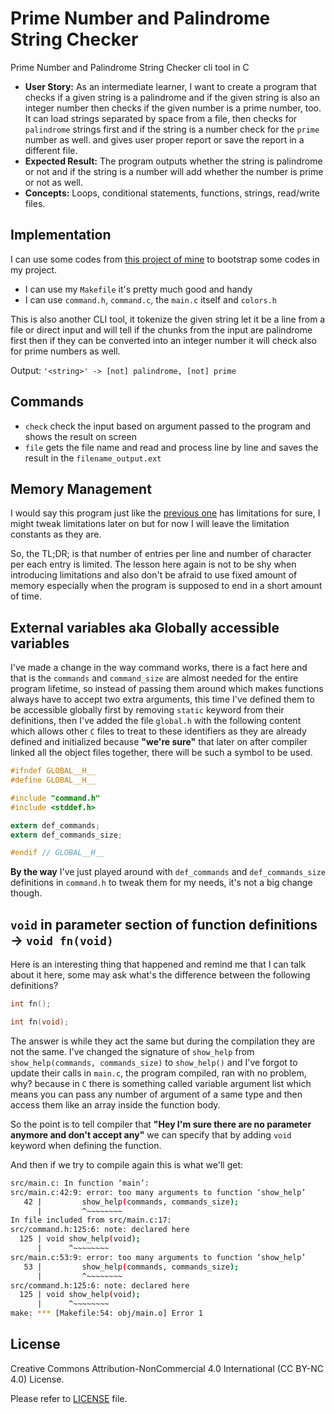 # Prime Number and Palindrome String Checker

Prime Number and Palindrome String Checker cli tool in C

- **User Story:** As an intermediate learner, I want to create a program that checks if a given string is a palindrome and if the given string is also an integer number then checks if the given number is a prime number, too. It can load strings separated by space from a file, then checks for `palindrome` strings first and if the string is a number check for the `prime` number as well. and gives user proper report or save the report in a different file.
- **Expected Result:** The program outputs whether the string is palindrome or not and if the string is a number will add whether the number is prime or not as well.
- **Concepts:** Loops, conditional statements, functions, strings, read/write files.

## Implementation

I can use some codes from [this project of mine](https://github.com/dezashibi-c-projects/b-calculator) to bootstrap some codes in my project.

- I can use my `Makefile` it's pretty much good and handy
- I can use `command.h`, `command.c`, the `main.c` itself and `colors.h`

This is also another CLI tool, it tokenize the given string let it be a line from a file or direct input and will tell if the chunks from the input are palindrome first then if they can be converted into an integer number it will check also for prime numbers as well.

Output: `'<string>' -> [not] palindrome, [not] prime`

## Commands

- `check` check the input based on argument passed to the program and shows the result on screen
- `file` gets the file name and read and process line by line and saves the result in the `filename_output.ext`

## Memory Management

I would say this program just like the [previous one](https://github.com/dezashibi-c-projects/b-calculator) has limitations for sure, I might tweak limitations later on but for now I will leave the
limitation constants as they are.

So, the TL;DR; is that number of entries per line and number of character per each entry is limited. The lesson here again is not to be shy when introducing limitations and also don't be afraid
to use fixed amount of memory especially when the program is supposed to end in a short amount of time.

## External variables aka Globally accessible variables

I've made a change in the way command works, there is a fact here and that is the `commands` and `command_size` are almost needed for the entire program lifetime, so instead of passing them around which makes
functions always have to accept two extra arguments, this time I've defined them to be accessible globally first by removing `static` keyword from their definitions, then I've added the file `global.h` with the
following content which allows other `C` files to treat to these identifiers as they are already defined and initialized because **"we're sure"** that later on after compiler linked all the object files together, there will be such a symbol to be used.

```c
#ifndef GLOBAL__H__
#define GLOBAL__H__

#include "command.h"
#include <stddef.h>

extern def_commands;
extern def_commands_size;

#endif // GLOBAL__H__
```

**By the way** I've just played around with `def_commands` and `def_commands_size` definitions in `command.h` to tweak them for my needs, it's not a big change though.

## `void` in parameter section of function definitions -> `void fn(void)`

Here is an interesting thing that happened and remind me that I can talk about it here, some may ask what's the difference between the following definitions?

```c
int fn();

int fn(void);

```

The answer is while they act the same but during the compilation they are not the same. I've changed the signature of `show_help` from `show_help(commands, commands_size)` to `show_help()`
and I've forgot to update their calls in `main.c`, the program compiled, ran with no problem, why? because in `C` there is something called variable argument list which means you can
pass any number of argument of a same type and then access them like an array inside the function body.

So the point is to tell compiler that **"Hey I'm sure there are no parameter anymore and don't accept any"** we can specify that by adding `void` keyword when defining the function.

And then if we try to compile again this is what we'll get:

```bash
src/main.c: In function ‘main’:
src/main.c:42:9: error: too many arguments to function ‘show_help’
   42 |         show_help(commands, commands_size);
      |         ^~~~~~~~~
In file included from src/main.c:17:
src/command.h:125:6: note: declared here
  125 | void show_help(void);
      |      ^~~~~~~~~
src/main.c:53:9: error: too many arguments to function ‘show_help’
   53 |         show_help(commands, commands_size);
      |         ^~~~~~~~~
src/command.h:125:6: note: declared here
  125 | void show_help(void);
      |      ^~~~~~~~~
make: *** [Makefile:54: obj/main.o] Error 1

```

## License

Creative Commons Attribution-NonCommercial 4.0 International (CC BY-NC 4.0) License.

Please refer to [LICENSE](/LICENSE) file.

